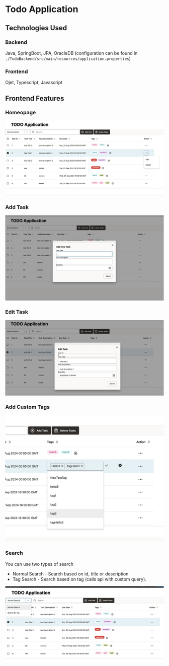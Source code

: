 # Todo Application
## Technologies Used
### Backend
Java, SpringBoot, JPA, OracleDB (configuration can be found in `./TodoBackend/src/main/resources/application.properties`)

### Frontend
Ojet, Typescript, Javascript

## Frontend Features
### Homeopage
![Todo Homepage](./images/todo_homepage.png)
### Add Task
![Add Task](./images/todo_addtask.png)
### Edit Task
![Edit Task](./images/todo_edittask.png)
### Add Custom Tags
![Custom Tags](./images/todo_tags.png)
### Search
You can use two types of search
- Normal Search - Search based on id, title or description
- Tag Search - Search based on tag (calls api with custom query).

![Search](./images/todo_search.png)